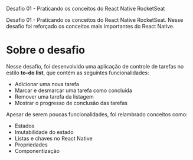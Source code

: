 Desafio 01 - Praticando os conceitos do React Native RocketSeat

Desafio 01 - Praticando os conceitos do React Native RocketSeat.
Nesse desafio foi reforçado os conceitos mais importantes do React Native.

# Sobre o desafio

Nesse desafio, foi desenvolvido uma aplicação de controle de tarefas no estilo **to-do list**, que contém as seguintes funcionalidades:

- Adicionar uma nova tarefa
- Marcar e desmarcar uma tarefa como concluída
- Remover uma tarefa da listagem
- Mostrar o progresso de conclusão das tarefas

Apesar de serem poucas funcionalidades, foi relambrado conceitos como:

- Estados
- Imutabilidade do estado
- Listas e chaves no React Native
- Propriedades
- Componentização
